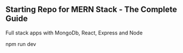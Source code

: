 ## Starting Repo for MERN Stack - The Complete Guide


Full stack apps with MongoDb, React, Express and Node

npm run dev